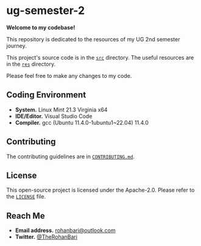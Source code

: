 # ug-semester-2

**Welcome to my codebase!**

This repository is dedicated to the resources of my UG 2nd semester journey.

This project's source code is in the [`src`](./src) directory. The useful
resources are in the [`res`](./res) directory.

Please feel free to make any changes to my code.

## Coding Environment

- **System.** Linux Mint 21.3 Virginia x64
- **IDE/Editor.** Visual Studio Code
- **Compiler.** gcc (Ubuntu 11.4.0-1ubuntu1~22.04) 11.4.0

## Contributing

The contributing guidelines are
in [`CONTRIBUTING.md`](./CONTRIBUTING.md).

## License

This open-source project is licensed under the Apache-2.0.
Please refer to the [`LICENSE`](./LICENSE) file.

## Reach Me

- **Email address.** rohanbari@outlook.com
- **Twitter.** [@TheRohanBari](https://twitter.com/TheRohanBari)
